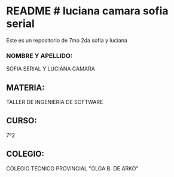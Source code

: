 # README # luciana camara sofia serial

Este es un repositorio de 7mo 2da sofia y luciana

### NOMBRE Y APELLIDO: ###
SOFIA SERIAL Y LUCIANA CAMARA

## MATERIA: ##
TALLER DE INGENIERIA DE SOFTWARE

## CURSO: ##
7º2

## COLEGIO: ##
COLEGIO TECNICO PROVINCIAL "OLGA B. DE ARKO"
